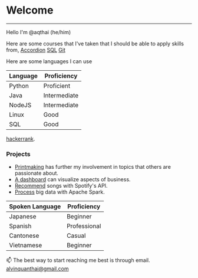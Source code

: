 # Welcome
---
Hello I'm @aqthai (he/him)

Here are some courses that I've taken that I should be able to apply skills from,
[Accordion](https://www.udemy.com/share/107jae3@09sHfoEZo5XIbVTEL-uYYYIpLV-nM0Ajrru5UFtsEdfNtHZi1rl88o_QeJl1EOrm/)
[SQL](https://www.udemy.com/share/103Gtl3@d0u_SOSW8ksRwUg8GtGCGRPMN2edBdY5DtSDmHtPIPmgTN3E5S6h5rfVUn_I-aj5/)
[Git](https://www.udemy.com/share/104d2a3@_PpYUgn-6dLh8jymzVzUnjr5IICZKyiUzjDdUbLajhGiIv7HzZtyBBAoP446Xb56/)


Here are some languages I can use

| Language | Proficiency |
| ----------- | ----------- |
| Python | Proficient |
| Java | Intermediate |
| NodeJS | Intermediate |                   
| Linux | Good |
| SQL | Good |

[hackerrank](https://www.hackerrank.com/alvinquanthai).

### Projects
- [Printmaking](https://aqthai.github.io/print-protest/) has further my involvement in topics that others are passionate about.
- [A dashboard](https://github.com/aqthai/malaria_dashboard) can visualize aspects of business.
- [Recommend](https://github.com/aqthai/spotify_analyzer) songs with Spotify's API.
- [Process](https://github.com/aqthai/credit_card_data_visualization) big data with Apache Spark.

| Spoken Language | Proficiency |
| ----------- | ----------- |
| Japanese | Beginner |
| Spanish | Professional |
| Cantonese | Casual |
| Vietnamese | Beginner |

📫 The best way to start reaching me best is through email. alvinquanthai@gmail.com

<!---
aqthai/aqthai is a ✨ special ✨ repository because its `README.md` (this file) appears on your GitHub profile.
You can click the Preview link to take a look at your changes.
--->
